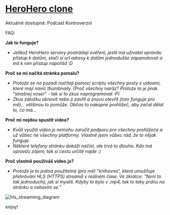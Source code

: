 # [HeroHero clone](https://dzendys.github.io/HeroHero/)
Aktuálně dostupné: Podcast Kontroverzní

FAQ:

**Jak to funguje?**
- _Jelikož HeroHero servery postrádají ověření, jestli má uživatel opravdu přístup k datům, stačí si url adresy k datům jednodušše zapamatovat a mít k nim přístup napořád :D_

**Proč se mi načítá stránka pomalu?**
- _Protože se na pozadí načítají pomocí scriptu všechny posty s videami, které mají navíc thumbnaily. (Proč všechny naráz? Protože to je jinak "strašnej voser" - tak si to zkus naprogramovat :P)_
- _Zkus záložku obnovit nebo ji zavřít a znovu otevřít (toto funguje pro mě)... většinou to pomůže. Občas to nakopne prohlížeč, aby začal dělat to, co má..._

**Proč mi nejdou spustit videa?**
- _Kvůli využití video.js nemohu zaručit podporu pro všechny prohlížeče a už vůbec ne všechny platformy. Vlastně jsem vůbec rád, že to nějak funguje._
- _Některé telefony stránku dokáží načíst, ale trvá to dlouho. Kdo má opravdu zájem, tak si cestu určitě najde :)_

**Proč vlastně používáš video.js?**
- _Protože je to jediná použitelná (pro mě) "knihovna", která umožňuje přehrávání HLS (HTTPS) streamů v reálném čase. Ve zkratce: "Není to tak jednoduchý, jak si myslíš. Kdyby to bylo v .mp4, tak to taky prdnu na stránku a nebavím se."_

![hls_streaminig_diagram](https://github.com/Dzendys/HeroHero/assets/91016931/b1d5e636-26ab-4805-8d78-ea265f171de7)

enjoy!
